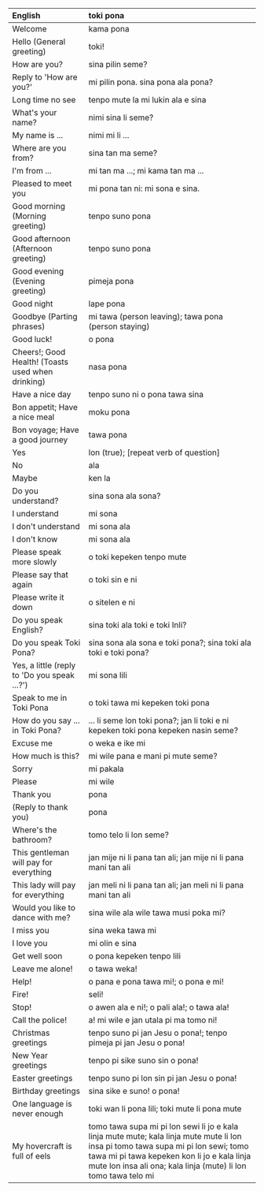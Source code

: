 |English|toki pona|
|:--|:--|
|Welcome|kama pona|
|Hello (General greeting)|toki!|
|How are you?|sina pilin seme?|
|Reply to 'How are you?'|mi pilin pona. sina pona ala pona?|
|Long time no see|tenpo mute la mi lukin ala e sina|
|What's your name?|nimi sina li seme?|
|My name is ...|nimi mi li ...|
|Where are you from?|sina tan ma seme?|
|I'm from ...|mi tan ma ...; mi kama tan ma ...|
|Pleased to meet you|mi pona tan ni: mi sona e sina.|
|Good morning (Morning greeting)|tenpo suno pona|
|Good afternoon (Afternoon greeting)|tenpo suno pona|
|Good evening (Evening greeting)|pimeja pona|
|Good night|lape pona|
|Goodbye (Parting phrases)|mi tawa (person leaving); tawa pona (person staying)|
|Good luck!|o pona|
|Cheers!; Good Health! (Toasts used when drinking)|nasa pona|
|Have a nice day|tenpo suno ni o pona tawa sina|
|Bon appetit; Have a nice meal|moku pona|
|Bon voyage; Have a good journey|tawa pona|
|Yes|lon (true); [repeat verb of question]|
|No|ala|
|Maybe|ken la|
|Do you understand?|sina sona ala sona?|
|I understand|mi sona|
|I don't understand|mi sona ala|
|I don't know|mi sona ala|
|Please speak more slowly|o toki kepeken tenpo mute|
|Please say that again|o toki sin e ni|
|Please write it down|o sitelen e ni|
|Do you speak English?|sina toki ala toki e toki Inli?|
|Do you speak Toki Pona?|sina sona ala sona e toki pona?; sina toki ala toki e toki pona?|
|Yes, a little (reply to 'Do you speak ...?')|mi sona lili|
|Speak to me in Toki Pona|o toki tawa mi kepeken toki pona|
|How do you say ... in Toki Pona?|... li seme lon toki pona?; jan li toki e ni kepeken toki pona kepeken nasin seme?|
|Excuse me|o weka e ike mi|
|How much is this?|mi wile pana e mani pi mute seme?|
|Sorry|mi pakala|
|Please|mi wile|
|Thank you|pona|
|(Reply to thank you)|pona|
|Where's the bathroom?|tomo telo li lon seme?|
|This gentleman will pay for everything|jan mije ni li pana tan ali; jan mije ni li pana mani tan ali|
|This lady will pay for everything|jan meli ni li pana tan ali; jan meli ni li pana mani tan ali|
|Would you like to dance with me?|sina wile ala wile tawa musi poka mi?|
|I miss you|sina weka tawa mi|
|I love you|mi olin e sina|
|Get well soon|o pona kepeken tenpo lili|
|Leave me alone!|o tawa weka!|
|Help!|o pana e pona tawa mi!; o pona e mi!|
|Fire!|seli!|
|Stop!|o awen ala e ni!; o pali ala!; o tawa ala!|
|Call the police!|a! mi wile e jan utala pi ma tomo ni!|
|Christmas greetings|tenpo suno pi jan Jesu o pona!; tenpo pimeja pi jan Jesu o pona!|
|New Year greetings|tenpo pi sike suno sin o pona!|
|Easter greetings|tenpo suno pi lon sin pi jan Jesu o pona!|
|Birthday greetings|sina sike e suno! o pona!|
|One language is never enough|toki wan li pona lili; toki mute li pona mute|
|My hovercraft is full of eels|tomo tawa supa mi pi lon sewi li jo e kala linja mute mute; kala linja mute mute li lon insa pi tomo tawa supa mi pi lon sewi; tomo tawa mi pi tawa kepeken kon li jo e kala linja mute lon insa ali ona; kala linja (mute) li lon tomo tawa telo mi|